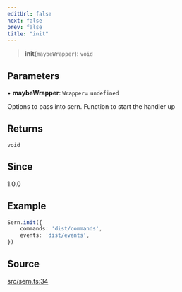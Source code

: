 ```yaml
---
editUrl: false
next: false
prev: false
title: "init"
---
```


> **init**(`maybeWrapper`): `void`

## Parameters

• **maybeWrapper**: `Wrapper`= `undefined`

Options to pass into sern.
Function to start the handler up

## Returns

`void`

## Since

1.0.0

## Example

```ts title="src/index.ts"
Sern.init({
    commands: 'dist/commands',
    events: 'dist/events',
})
```

## Source

[src/sern.ts:34](https://github.com/sern-handler/handler/blob/3e9b9229c8e4036aa031b2eb106ad88a9cfb5a7b/src/sern.ts#L34)
